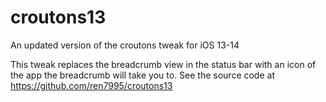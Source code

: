 # croutons13
An updated version of the croutons tweak for iOS 13-14

This tweak replaces the breadcrumb view in the status bar with an icon of the app the breadcrumb will take you to. See the source code at https://github.com/ren7995/croutons13
